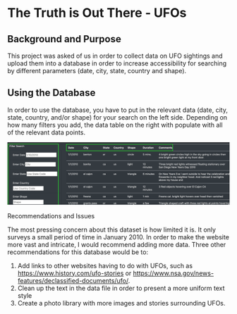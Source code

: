 # The Truth is Out There - UFOs

## Background and Purpose

This project was asked of us in order to collect data on UFO sightings and upload them into a database in order to increase accessibility for searching by different parameters (date, city, state, country and shape). 

## Using the Database 

In order to use the database, you have to put in the relevant data (date, city, state, country, and/or shape) for your search on the left side. Depending on how many filters you add, the data table on the right with populate with all of the relevant data points. <br>

![](https://github.com/Stewartsl17/UFOs/blob/master/static/images/UFO%20Finder.png)

Recommendations and Issues

The most pressing concern about this dataset is how limited it is. It only surveys a small period of time in January 2010. In order to make the website more vast and intricate, I would recommend adding more data. Three other recommendations for this database would be to: 

1. Add links to other websites having to do with UFOs, such as https://www.history.com/ufo-stories or https://www.nsa.gov/news-features/declassified-documents/ufo/.
2. Clean up the text in the data file in order to present a more uniform text style 
3. Create a photo library with more images and stories surrounding UFOs. 





